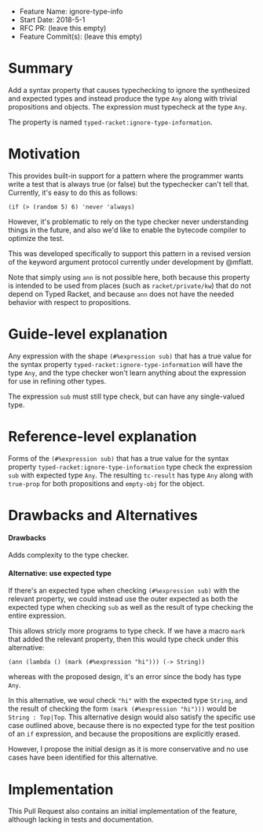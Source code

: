 - Feature Name: ignore-type-info
- Start Date: 2018-5-1
- RFC PR: (leave this empty)
- Feature Commit(s): (leave this empty)

# Summary

Add a syntax property that causes typechecking to ignore the synthesized and
expected types and instead produce the type `Any` along with trivial
propositions and objects. The expression must typecheck at the type `Any`.

The property is named `typed-racket:ignore-type-information`. 

# Motivation

This provides built-in support for a pattern where the programmer
wants write a test that is always true (or false) but the typechecker
can't tell that. Currently, it's easy to do this as follows:

```
(if (> (random 5) 6) 'never 'always)
```

However, it's problematic to rely on the type checker never
understanding things in the future, and also we'd like to enable the
bytecode compiler to optimize the test. 

This was developed specifically to support this pattern in a revised
version of the keyword argument protocol currently under development
by @mflatt.

Note that simply using `ann` is not possible here, both because this property is intended to be used from places (such as `racket/private/kw`) that do not depend on Typed Racket, and because `ann` does not have the needed behavior with respect to propositions.

# Guide-level explanation

Any expression with the shape `(#%expression sub)` that has a true
value for the syntax property `typed-racket:ignore-type-information`
will have the type `Any`, and the type checker won't learn anything
about the expression for use in refining other types.

The expression `sub` must still type check, but can have any
single-valued type.

# Reference-level explanation

Forms of the `(#%expression sub)` that has a true value for the syntax
property `typed-racket:ignore-type-information` type check the
expression `sub` with expected type `Any`. The resulting `tc-result`
has type `Any` along with `true-prop` for both propositions and
`empty-obj` for the object.



# Drawbacks and Alternatives
[drawbacks]: #drawbacks

#### Drawbacks

Adds complexity to the type checker.

#### Alternative: use expected type

If there's an expected type when checking `(#%expression sub)` with
the relevant property, we could instead use the outer expected as both
the expected type when checking `sub` as well as the result of type 
checking the entire expression.

This allows stricly more programs to type check. If we have a macro
`mark` that added the relevant property, then this would type
check under this alternative:

```
(ann (lambda () (mark (#%expression "hi"))) (-> String))
```

whereas with the proposed design, it's an error since the body has
type `Any`.  

In this alternative, we woul check `"hi"` with the expected type `String`, and the result of checking the form `(mark (#%expression "hi")))` would be `String : Top|Top`. 
This alternative design would also satisfy the specific
use case outlined above, because there is no expected type for the test position of an `if` expression, and because the propositions are explicitly erased.

However, I propose the initial design as it is more conservative and
no use cases have been identified for this alternative.

# Implementation

This Pull Request also contains an initial implementation of the
feature, although lacking in tests and documentation.
